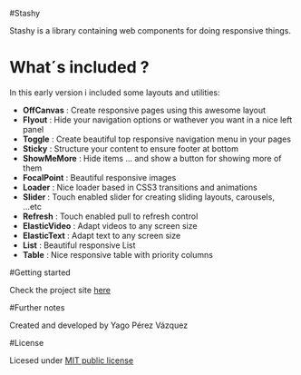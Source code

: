 #Stashy

Stashy is a library containing web components for doing responsive things.

# What´s included ?

In this early version i included some layouts and utilities:

- **OffCanvas** : Create responsive pages using this awesome layout
- **Flyout** : Hide your navigation options or wathever you want in a nice left panel
- **Toggle** : Create beautiful top responsive navigation menu in your pages
- **Sticky** : Structure your content to ensure footer at bottom
- **ShowMeMore** : Hide items ... and show a button for showing more of them
- **FocalPoint** : Beautiful responsive images
- **Loader** : Nice loader based in CSS3 transitions and animations
- **Slider** : Touch enabled slider for creating sliding layouts, carousels, ...etc
- **Refresh** : Touch enabled pull to refresh control
- **ElasticVideo** : Adapt videos to any screen size
- **ElasticText** : Adapt text to any screen size
- **List** : Beautiful responsive List
- **Table** : Nice responsive table with priority columns


#Getting started

Check the project site [here](http://stashy.azurewebsites.net)


#Further notes

Created and developed by Yago Pérez Vázquez

#License

Licesed under [MIT public license](http://opensource.org/licenses/mit-license.php)




